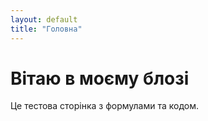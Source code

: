 ```yaml
---
layout: default
title: "Головна"
---
```


# Вітаю в моєму блозі

Це тестова сторінка з формулами та кодом.
